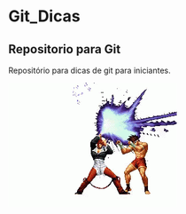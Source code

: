 # Git_Dicas
## Repositorio para Git
Repositório para dicas de git para iniciantes.

![iori sendo iorj](https://github.com/Leal2021/Git_Dicas/blob/main/iori.gif)
